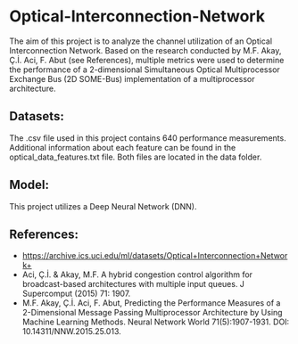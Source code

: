 # Optical-Interconnection-Network

The aim of this project is to analyze the channel utilization of an Optical Interconnection Network. Based on the research conducted by M.F. Akay, Ç.İ. Aci, F. Abut (see References), multiple metrics were used to determine the performance of a 2-dimensional Simultaneous Optical Multiprocessor Exchange Bus (2D SOME-Bus) implementation of a multiprocessor architecture. 

## Datasets:

The .csv file used in this project contains 640 performance measurements. Additional information about each feature can be found in the optical_data_features.txt file. Both files are located in the data folder.

## Model:

This project utilizes a Deep Neural Network (DNN).

## References:

- https://archive.ics.uci.edu/ml/datasets/Optical+Interconnection+Network+
- Aci, Ç.İ. & Akay, M.F. A hybrid congestion control algorithm for broadcast-based architectures with multiple input queues. J Supercomput (2015) 71: 1907.
- M.F. Akay, Ç.İ. Aci, F. Abut, Predicting the Performance Measures of a 2-Dimensional Message Passing Multiprocessor Architecture by Using Machine Learning Methods. Neural Network World 71(5):1907-1931. DOI: 10.14311/NNW.2015.25.013.

